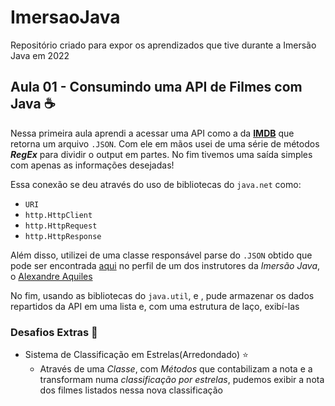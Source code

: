 # ImersaoJava
 Repositório criado para expor os aprendizados  que tive durante a Imersão Java em 2022

## Aula 01 - Consumindo uma API de Filmes com Java ☕
Nessa primeira aula aprendi a acessar uma API como a da [**IMDB**](https://imdb-api.com/api/#Top250Movies-header) que retorna um arquivo `.JSON`. Com ele em mãos usei de uma série de métodos ***RegEx*** para dividir o output em partes. No fim tivemos uma saída simples com apenas as informações desejadas!

Essa conexão se deu através do uso de bibliotecas do `java.net` como:
* `URI`
* `http.HttpClient`
* `http.HttpRequest`
* `http.HttpResponse`

Além disso, utilizei de uma classe responsável parse do `.JSON` obtido que pode ser encontrada [aqui](https://gist.github.com/alexandreaquiles/cf337d3bcb59dd790ed2b08a0a4db7a3) no perfil de um dos instrutores da *Imersão Java*, o [Alexandre Aquiles](https://gist.github.com/alexandreaquiles)

No fim, usando as bibliotecas do `java.util`, <Map> e <List>, pude armazenar os dados repartidos da API em uma lista e, com uma estrutura de laço, exibí-las
### Desafios Extras :metal:
* Sistema de Classificação em Estrelas(Arredondado) :star:
  *  Através de uma *Classe*, com *Métodos* que contabilizam a nota e a transformam  numa *classificação por estrelas*, pudemos exibir a nota dos filmes listados nessa nova classificação
